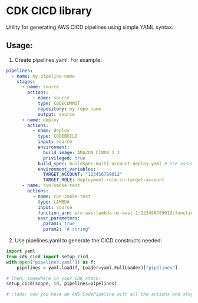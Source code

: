 # CDK CICD library

Utility for generating AWS CICD pipelines using simple YAML syntax.

## Usage:

1. Create pipelines.yaml. For example:

```yaml
pipelines:
  - name: my-pipeline-name
    stages:
      - name: source
        actions:
          - name: source
            type: CODECOMMIT
            repository: my-repo-name
            output: source
      - name: deploy
        actions:
          - name: deploy
            type: CODEBUILD
            input: source
            environment:
              build_image: AMAZON_LINUX_2_3
              privileged: true
            build_spec: buildspec-multi-account-deploy.yaml # Use assume.sh in buildspec
            environment_variables:
              TARGET_ACCOUNT: "123456789012"
              TARGET_ROLE: deployment-role-in-target-account
      - name: run-smoke-test
        actions:
          - name: run-smoke-test
            type: LAMBDA
            input: source
            function_arn: arn:aws:lambda:us-east-1:123456789012:function:test-fn
            user_parameters:
              param1: true
              param2: "A string"
```

2. Use pipelines.yaml to generate the CICD constructs needed:

```python
import yaml
from cdk_cicd import setup_cicd
with open("pipelines.yaml")) as f:
    pipelines = yaml.load(f, Loader=yaml.FullLoader)["pipelines"]

# Then, somewhere in your CDK stack:
setup_cicd(scope, id, pipelines=pipelines)

# :tada: now you have an AWS CodePipeline with all the actions and stages you defined in your YAML
```
